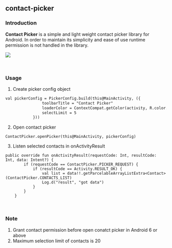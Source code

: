 ## contact-picker

### Introduction

**Contact Picker** is a simple and light weight contact picker library for Android. In order to maintain its simplicity and ease of use runtime permission is not handled in the library.

![](contact_picker_gif.gif)

<br>

### Usage

1. Create picker config object

```markdown
val pickerConfig = PickerConfig.build(this@MainActivity, ({
                toolbarTitle = "Contact Picker"
                loaderColor = ContextCompat.getColor(activity, R.color.colorPrimaryDark)
                selectLimit = 5
            }))
```

2. Open contact picker

```
ContactPicker.openPicker(this@MainActivity, pickerConfig)
```

3. Listen selected contacts in onActivityResult

```
public override fun onActivityResult(requestCode: Int, resultCode: Int, data: Intent?) {
        if (requestCode == ContactPicker.PICKER_REQUEST) {
            if (resultCode == Activity.RESULT_OK) {
                val list = data!!.getParcelableArrayListExtra<Contact>(ContactPicker.CONTACTS_LIST)
                Log.d("result", "got data")
            }
        }
    }
```

<br>

### Note

1. Grant contact permission before open conatct picker in Android 6 or above
2. Maximum selection limit of contacts is 20


